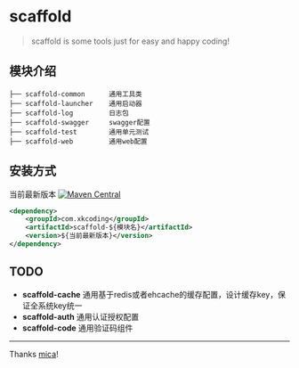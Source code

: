 # scaffold
> scaffold is some tools just for easy and happy coding!

## 模块介绍
```
├── scaffold-common      通用工具类
├── scaffold-launcher    通用启动器
├── scaffold-log         日志包
├── scaffold-swagger     swagger配置
├── scaffold-test        通用单元测试
├── scaffold-web         通用web配置
```
 
## 安装方式
当前最新版本 [![Maven Central](https://maven-badges.herokuapp.com/maven-central/com.xkcoding/scaffold/badge.svg)](https://maven-badges.herokuapp.com/maven-central/com.xkcoding/scaffold)
```xml
<dependency>
    <groupId>com.xkcoding</groupId>
    <artifactId>scaffold-${模块名}</artifactId>
    <version>${当前最新版本}</version>
</dependency>
```
 
## TODO
- **scaffold-cache** 通用基于redis或者ehcache的缓存配置，设计缓存key，保证全系统key统一
- **scaffold-auth** 通用认证授权配置
- **scaffold-code** 通用验证码组件

---
Thanks [mica](https://github.com/lets-mica/mica)!